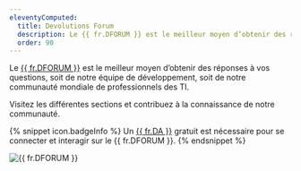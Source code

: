 ```yaml
---
eleventyComputed:
  title: Devolutions Forum
  description: Le {{ fr.DFORUM }} est le meilleur moyen d’obtenir des réponses à vos questions, soit de notre équipe de développement, soit de notre communauté mondiale de professionnels des TI.
  order: 90  
---
```

Le [{{ fr.DFORUM }}](https://forum.devolutions.net/) est le meilleur moyen d’obtenir des réponses à vos questions, soit de notre équipe de développement, soit de notre communauté mondiale de professionnels des TI. 

Visitez les différentes sections et contribuez à la connaissance de notre communauté. 

{% snippet icon.badgeInfo %} 
Un [{{ fr.DA }}](/fr/cloud/devolutions-account/) gratuit est nécessaire pour se connecter et interagir sur le {{ fr.DFORUM }}.
{% endsnippet %}
 
![{{ fr.DFORUM }}](https://webdevolutions.azureedge.net/docs/fr/cloud/Cloud2001.png) 
